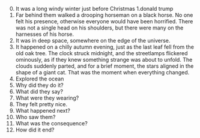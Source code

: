 0. It was a long windy winter just before Christmas
1.donald trump
2. Far behind them walked a drooping horseman on a black horse. No one felt his presence, otherwise everyone would have been horrified. There was not a single head on his shoulders, but there were many on the harnesses of his horse.
3. It was in deep space, somewhere on the edge of the universe.
4. It happened on a chilly autumn evening, just as the last leaf fell from the old oak tree. The clock struck midnight, and the streetlamps flickered ominously, as if they knew something strange was about to unfold. The clouds suddenly parted, and for a brief moment, the stars aligned in the shape of a giant cat. That was the moment when everything changed.
5. Explored the ocean
6. Why did they do it?
7. What did they say?
8. What were they wearing?
9. They felt pretty nice.
10. What happened next?
11. Who saw them?
12. What was the consequence?
13. How did it end?
